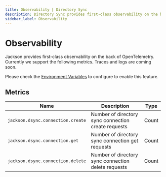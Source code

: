 ```yaml
---
title: Observability | Directory Sync
description: Directory Sync provides first-class observability on the back of OpenTelemetry.
sidebar_label: Observability
---
```


# Observability

Jackson provides first-class observability on the back of OpenTelemetry. Currently we support the following metrics. Traces and logs are coming soon.

Please check the [Environment Variables](../jackson/deploy/env-variables#opentelemetry-configuration) to configure to enable this feature.

## Metrics

| Name                              | Description                                         | Type  |
| --------------------------------- | --------------------------------------------------- | ----- |
| `jackson.dsync.connection.create` | Number of directory sync connection create requests | Count |
| `jackson.dsync.connection.get`    | Number of directory sync connection get requests    | Count |
| `jackson.dsync.connection.delete` | Number of directory sync connection delete requests | Count |
